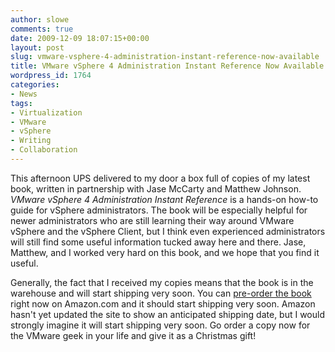 ```yaml
---
author: slowe
comments: true
date: 2009-12-09 18:07:15+00:00
layout: post
slug: vmware-vsphere-4-administration-instant-reference-now-available
title: VMware vSphere 4 Administration Instant Reference Now Available
wordpress_id: 1764
categories:
- News
tags:
- Virtualization
- VMware
- vSphere
- Writing
- Collaboration
---
```


This afternoon UPS delivered to my door a box full of copies of my latest book, written in partnership with Jase McCarty and Matthew Johnson. _VMware vSphere 4 Administration Instant Reference_ is a hands-on how-to guide for vSphere administrators. The book will be especially helpful for newer administrators who are still learning their way around VMware vSphere and the vSphere Client, but I think even experienced administrators will still find some useful information tucked away here and there. Jase, Matthew, and I worked very hard on this book, and we hope that you find it useful.

Generally, the fact that I received my copies means that the book is in the warehouse and will start shipping very soon. You can [pre-order the book](http://www.amazon.com/VMware-vSphere-Administration-Instant-Reference/dp/0470520728/ref=sr_1_3?ie=UTF8&s=books&qid=1260399569&sr=8-3) right now on Amazon.com and it should start shipping very soon. Amazon hasn't yet updated the site to show an anticipated shipping date, but I would strongly imagine it will start shipping very soon. Go order a copy now for the VMware geek in your life and give it as a Christmas gift!
